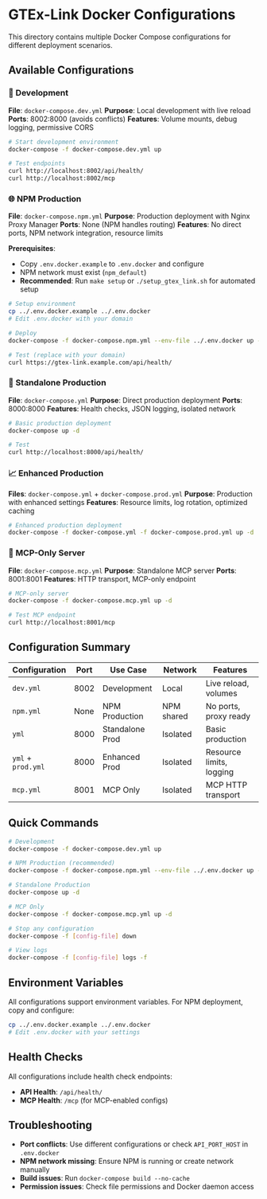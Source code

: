 # GTEx-Link Docker Configurations

This directory contains multiple Docker Compose configurations for different deployment scenarios.

## Available Configurations

### 🔧 Development
**File**: `docker-compose.dev.yml`
**Purpose**: Local development with live reload
**Ports**: 8002:8000 (avoids conflicts)
**Features**: Volume mounts, debug logging, permissive CORS

```bash
# Start development environment
docker-compose -f docker-compose.dev.yml up

# Test endpoints
curl http://localhost:8002/api/health/
curl http://localhost:8002/mcp
```

### 🌐 NPM Production
**File**: `docker-compose.npm.yml`
**Purpose**: Production deployment with Nginx Proxy Manager
**Ports**: None (NPM handles routing)
**Features**: No direct ports, NPM network integration, resource limits

**Prerequisites**:
- Copy `.env.docker.example` to `.env.docker` and configure
- NPM network must exist (`npm_default`)
- **Recommended**: Run `make setup` or `./setup_gtex_link.sh` for automated setup

```bash
# Setup environment
cp ../.env.docker.example ../.env.docker
# Edit .env.docker with your domain

# Deploy
docker-compose -f docker-compose.npm.yml --env-file ../.env.docker up -d --build

# Test (replace with your domain)
curl https://gtex-link.example.com/api/health/
```

### 🚀 Standalone Production
**File**: `docker-compose.yml`
**Purpose**: Direct production deployment
**Ports**: 8000:8000
**Features**: Health checks, JSON logging, isolated network

```bash
# Basic production deployment
docker-compose up -d

# Test
curl http://localhost:8000/api/health/
```

### 📈 Enhanced Production
**Files**: `docker-compose.yml` + `docker-compose.prod.yml`
**Purpose**: Production with enhanced settings
**Features**: Resource limits, log rotation, optimized caching

```bash
# Enhanced production deployment
docker-compose -f docker-compose.yml -f docker-compose.prod.yml up -d
```

### 🔌 MCP-Only Server
**File**: `docker-compose.mcp.yml`
**Purpose**: Standalone MCP server
**Ports**: 8001:8001
**Features**: HTTP transport, MCP-only endpoint

```bash
# MCP-only server
docker-compose -f docker-compose.mcp.yml up -d

# Test MCP endpoint
curl http://localhost:8001/mcp
```

## Configuration Summary

| Configuration | Port | Use Case | Network | Features |
|---------------|------|----------|---------|----------|
| `dev.yml` | 8002 | Development | Local | Live reload, volumes |
| `npm.yml` | None | NPM Production | NPM shared | No ports, proxy ready |
| `yml` | 8000 | Standalone Prod | Isolated | Basic production |
| `yml` + `prod.yml` | 8000 | Enhanced Prod | Isolated | Resource limits, logging |
| `mcp.yml` | 8001 | MCP Only | Isolated | MCP HTTP transport |

## Quick Commands

```bash
# Development
docker-compose -f docker-compose.dev.yml up

# NPM Production (recommended)
docker-compose -f docker-compose.npm.yml --env-file ../.env.docker up -d --build

# Standalone Production
docker-compose up -d

# MCP Only
docker-compose -f docker-compose.mcp.yml up -d

# Stop any configuration
docker-compose -f [config-file] down

# View logs
docker-compose -f [config-file] logs -f
```

## Environment Variables

All configurations support environment variables. For NPM deployment, copy and configure:

```bash
cp ../.env.docker.example ../.env.docker
# Edit .env.docker with your settings
```

## Health Checks

All configurations include health check endpoints:
- **API Health**: `/api/health/`
- **MCP Health**: `/mcp` (for MCP-enabled configs)

## Troubleshooting

- **Port conflicts**: Use different configurations or check `API_PORT_HOST` in `.env.docker`
- **NPM network missing**: Ensure NPM is running or create network manually
- **Build issues**: Run `docker-compose build --no-cache`
- **Permission issues**: Check file permissions and Docker daemon access
